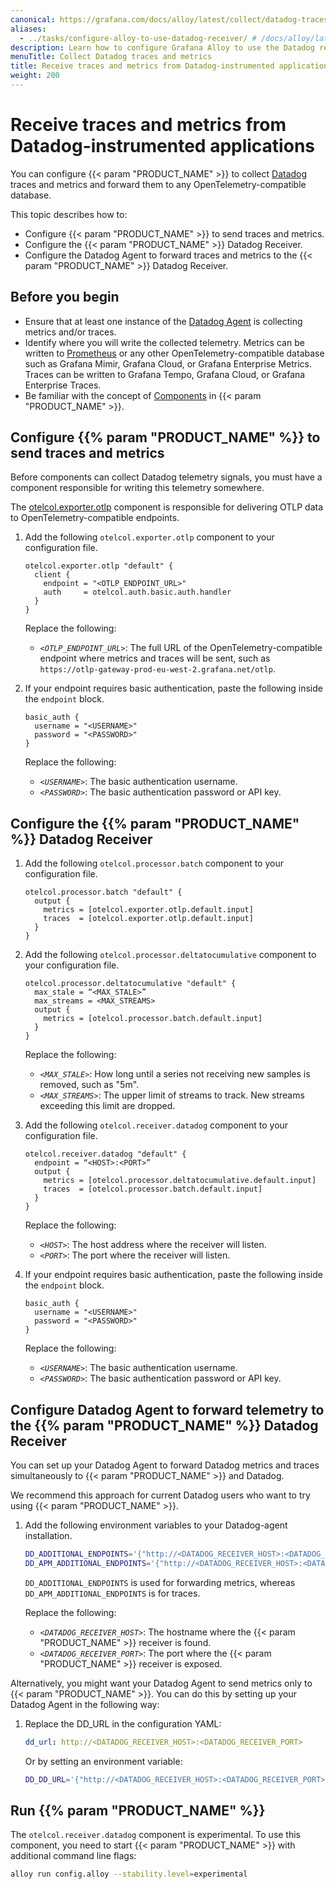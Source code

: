 ```yaml
---
canonical: https://grafana.com/docs/alloy/latest/collect/datadog-traces-metrics/
aliases:
  - ../tasks/configure-alloy-to-use-datadog-receiver/ # /docs/alloy/latest/tasks/configure-alloy-to-use-datadog-receiver/
description: Learn how to configure Grafana Alloy to use the Datadog receiver
menuTitle: Collect Datadog traces and metrics
title: Receive traces and metrics from Datadog-instrumented applications
weight: 200
---
```


# Receive traces and metrics from Datadog-instrumented applications

You can configure {{< param "PRODUCT_NAME" >}} to collect [Datadog][] traces and metrics and forward them to any OpenTelemetry-compatible database.

This topic describes how to:

- Configure {{< param "PRODUCT_NAME" >}} to send traces and metrics.
- Configure the {{< param "PRODUCT_NAME" >}} Datadog Receiver.
- Configure the Datadog Agent to forward traces and metrics to the {{< param "PRODUCT_NAME" >}} Datadog Receiver.

## Before you begin

- Ensure that at least one instance of the [Datadog Agent][] is collecting metrics and/or traces.
- Identify where you will write the collected telemetry.
  Metrics can be written to [Prometheus]() or any other OpenTelemetry-compatible database such as Grafana Mimir, Grafana Cloud, or Grafana Enterprise Metrics.
  Traces can be written to Grafana Tempo, Grafana Cloud, or Grafana Enterprise Traces.
- Be familiar with the concept of [Components][] in {{< param "PRODUCT_NAME" >}}.

## Configure {{% param "PRODUCT_NAME" %}} to send traces and metrics

Before components can collect Datadog telemetry signals, you must have a component responsible for writing this telemetry somewhere.

The [otelcol.exporter.otlp][] component is responsible for delivering OTLP data to OpenTelemetry-compatible endpoints.

1. Add the following `otelcol.exporter.otlp` component to your configuration file.

   ```alloy
   otelcol.exporter.otlp "default" {
     client {
       endpoint = "<OTLP_ENDPOINT_URL>"
       auth     = otelcol.auth.basic.auth.handler
     }
   }
   ```

   Replace the following:

   - _`<OTLP_ENDPOINT_URL>`_: The full URL of the OpenTelemetry-compatible endpoint where metrics and traces will be sent, such as `https://otlp-gateway-prod-eu-west-2.grafana.net/otlp`.

1. If your endpoint requires basic authentication, paste the following inside the `endpoint` block.

   ```alloy
   basic_auth {
     username = "<USERNAME>"
     password = "<PASSWORD>"
   }
   ```

   Replace the following:

   - _`<USERNAME>`_: The basic authentication username.
   - _`<PASSWORD>`_: The basic authentication password or API key.

## Configure the {{% param "PRODUCT_NAME" %}} Datadog Receiver

1. Add the following `otelcol.processor.batch` component to your configuration file.

   ```alloy
   otelcol.processor.batch "default" {
     output {
       metrics = [otelcol.exporter.otlp.default.input]
       traces  = [otelcol.exporter.otlp.default.input]
     }
   }
   ```

1. Add the following `otelcol.processor.deltatocumulative` component to your configuration file.

   ```alloy
   otelcol.processor.deltatocumulative "default" {
     max_stale = “<MAX_STALE>”
     max_streams = <MAX_STREAMS>
     output {
       metrics = [otelcol.processor.batch.default.input]
     }
   }
   ```

   Replace the following:

   - _`<MAX_STALE>`_: How long until a series not receiving new samples is removed, such as "5m".
   - _`<MAX_STREAMS>`_: The upper limit of streams to track. New streams exceeding this limit are dropped.

1. Add the following `otelcol.receiver.datadog` component to your configuration file.

   ```alloy
   otelcol.receiver.datadog "default" {
     endpoint = “<HOST>:<PORT>”
     output {
       metrics = [otelcol.processor.deltatocumulative.default.input]
       traces  = [otelcol.processor.batch.default.input]
     }
   }
   ```

   Replace the following:

   - _`<HOST>`_: The host address where the receiver will listen.
   - _`<PORT>`_: The port where the receiver will listen.

1. If your endpoint requires basic authentication, paste the following inside the `endpoint` block.

   ```alloy
   basic_auth {
     username = "<USERNAME>"
     password = "<PASSWORD>"
   }
   ```

   Replace the following:

   - _`<USERNAME>`_: The basic authentication username.
   - _`<PASSWORD>`_: The basic authentication password or API key.

## Configure Datadog Agent to forward telemetry to the {{% param "PRODUCT_NAME" %}} Datadog Receiver

You can set up your Datadog Agent to forward Datadog metrics and traces simultaneously to {{< param "PRODUCT_NAME" >}} and Datadog.

We recommend this approach for current Datadog users who want to try using {{< param "PRODUCT_NAME" >}}.

1. Add the following environment variables to your Datadog-agent installation.

   ```bash
   DD_ADDITIONAL_ENDPOINTS='{"http://<DATADOG_RECEIVER_HOST>:<DATADOG_RECEIVER_PORT>": ["datadog-receiver"]}'
   DD_APM_ADDITIONAL_ENDPOINTS='{"http://<DATADOG_RECEIVER_HOST>:<DATADOG_RECEIVER_PORT>": ["datadog-receiver"]}'
   ```

   `DD_ADDITIONAL_ENDPOINTS` is used for forwarding metrics, whereas `DD_APM_ADDITIONAL_ENDPOINTS` is for traces.

   Replace the following:

   - _`<DATADOG_RECEIVER_HOST>`_: The hostname where the {{< param "PRODUCT_NAME" >}} receiver is found.
   - _`<DATADOG_RECEIVER_PORT>`_: The port where the {{< param "PRODUCT_NAME" >}} receiver is exposed.

Alternatively, you might want your Datadog Agent to send metrics only to {{< param "PRODUCT_NAME" >}}.
You can do this by setting up your Datadog Agent in the following way:

1. Replace the DD_URL in the configuration YAML:

   ```yaml
   dd_url: http://<DATADOG_RECEIVER_HOST>:<DATADOG_RECEIVER_PORT>
   ```

   Or by setting an environment variable:

   ```bash
   DD_DD_URL='{"http://<DATADOG_RECEIVER_HOST>:<DATADOG_RECEIVER_PORT>": ["datadog-receiver"]}'
   ```

## Run {{% param "PRODUCT_NAME" %}}

The `otelcol.receiver.datadog` component is experimental.
To use this component, you need to start {{< param "PRODUCT_NAME" >}} with additional command line flags:

```bash
alloy run config.alloy --stability.level=experimental
```

[Datadog]: https://www.datadoghq.com/
[Datadog Agent]: https://docs.datadoghq.com/agent/
[Prometheus]: https://prometheus.io
[OTLP]: https://opentelemetry.io/docs/specs/otlp/
[otelcol.exporter.otlp]: ../../reference/components/otelcol/otelcol.exporter.otlp
[otelcol.exporter.otlp]: ../../reference/components/otelcol/otelcol.exporter.otlp
[Components]: ../../get-started/components
